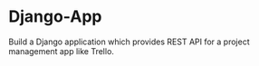 # Django-App
Build a Django application which provides REST API for a project management app like Trello.
